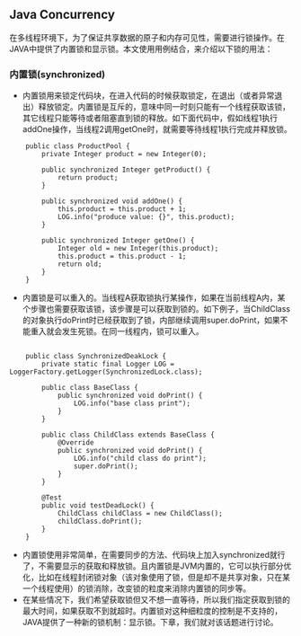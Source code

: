 ## Java Concurrency
在多线程环境下，为了保证共享数据的原子和内存可见性，需要进行锁操作。在JAVA中提供了内置锁和显示锁。本文使用用例结合，来介绍以下锁的用法：
### 内置锁(synchronized) 
* 内置锁用来锁定代码块，在进入代码的时候获取锁定，在退出（或者异常退出）释放锁定。内置锁是互斥的，意味中同一时刻只能有一个线程获取该锁，其它线程只能等待或者阻塞直到锁的释放。如下面代码中，假如线程1执行addOne操作，当线程2调用getOne时，就需要等待线程1执行完成并释放锁。

```
    public class ProductPool {
        private Integer product = new Integer(0);

        public synchronized Integer getProduct() {
            return product;
        }

        public synchronized void addOne() {
            this.product = this.product + 1;
            LOG.info("produce value: {}", this.product);
        }

        public synchronized Integer getOne() {
            Integer old = new Integer(this.product);
            this.product = this.product - 1;
            return old;
        }
    }
```
    
 * 内置锁是可以重入的。当线程A获取锁执行某操作，如果在当前线程A内，某个步骤也需要获取该锁，该步骤是可以获取到锁的。如下例子，当ChildClass的对象执行doPrint时已经获取到了锁，内部继续调用super.doPrint，如果不能重入就会发生死锁。在同一线程内，锁可以重入。
 
```

    public class SynchronizedDeakLock {
    	private static final Logger LOG = LoggerFactory.getLogger(SynchronizedLock.class);

	    public class BaseClass {
	        public synchronized void doPrint() {
	            LOG.info("base class print");
	        }
	    }
	
	    public class ChildClass extends BaseClass {
	        @Override
	        public synchronized void doPrint() {
	            LOG.info("child class do print");
	            super.doPrint();
	        }
	    }
	
	    @Test
	    public void testDeadLock() {
	        ChildClass childClass = new ChildClass();
	        childClass.doPrint();
	    }
    }
```
  * 内置锁使用非常简单，在需要同步的方法、代码块上加入synchronized就行了，不需要显示的获取和释放锁。且内置锁是JVM内置的，它可以执行部分优化，比如在线程封闭锁对象（该对象使用了锁，但是却不是共享对象，只在某一个线程使用）的锁消除，改变锁的粒度来消除内置锁的同步等。
  * 在某些情况下，我们希望获取锁但又不想一直等待，所以我们指定获取到锁的最大时间，如果获取不到就超时。内置锁对这种细粒度的控制是不支持的，JAVA提供了一种新的锁机制：显示锁。下章，我们就对该话题进行讨论。